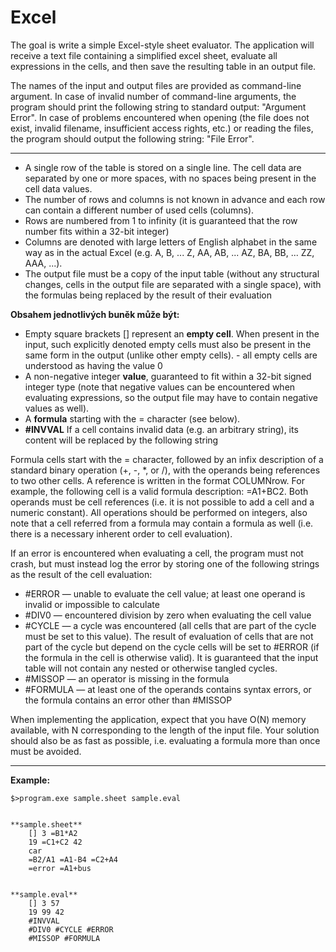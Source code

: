 # Excel

The goal is write a simple Excel-style sheet evaluator. The application will receive a text file containing a simplified excel sheet, evaluate all expressions in the cells, and then save the resulting table in an output file. 

The names of the input and output files are provided as command-line argument. In case of invalid number of command-line arguments, the program should print the following string to standard output: "Argument Error". In case of problems encountered when opening (the file does not exist, invalid filename, insufficient access rights, etc.) or reading the files, the program should output the following string: "File Error".

---

- A single row of the table is stored on a single line. The cell data are separated by one or more spaces, with no spaces being present in the cell data values. 
- The number of rows and columns is not known in advance and each row can contain a different number of used cells (columns). 
- Rows are numbered from 1 to infinity (it is guaranteed that the row number fits within a 32-bit integer)
- Columns are denoted with large letters of English alphabet in the same way as in the actual Excel (e.g. A, B, ... Z, AA, AB, ... AZ, BA, BB, ... ZZ, AAA, ...).
- The output file must be a copy of the input table (without any structural changes, cells in the output file are separated with a single space), with the formulas being replaced by the result of their evaluation

**Obsahem jednotlivých buněk může být:**

- Empty square brackets [] represent an **empty cell**. When present in the input, such explicitly denoted empty cells must also be present in the same form in the output (unlike other empty cells). - all empty cells are understood as having the value 0
- A non-negative integer **value**, guaranteed to fit within a 32-bit signed integer type (note that negative values can be encountered when evaluating expressions, so the output file may have to contain negative values as well).
- A **formula** starting with the = character (see below). 
- **#INVVAL** If a cell contains invalid data (e.g. an arbitrary string), its content will be replaced by the following string

Formula cells start with the = character, followed by an infix description of a standard binary operation (+, -, *, or /), with the operands being references to two other cells. A reference is written in the format COLUMNrow. For example, the following cell is a valid formula description: =A1+BC2. Both operands must be cell references (i.e. it is not possible to add a cell and a numeric constant). All operations should be performed on integers, also note that a cell referred from a formula may contain a formula as well (i.e. there is a necessary inherent order to cell evaluation).

If an error is encountered when evaluating a cell, the program must not crash, but must instead log the error by storing one of the following strings as the result of the cell evaluation:

- #ERROR — unable to evaluate the cell value; at least one operand is invalid or impossible to calculate
- #DIV0 — encountered division by zero when evaluating the cell value
- #CYCLE — a cycle was encountered (all cells that are part of the cycle must be set to this value). The result of evaluation of cells that are not part of the cycle but depend on the cycle cells will be set to #ERROR (if the formula in the cell is otherwise valid). It is guaranteed that the input table will not contain any nested or otherwise tangled cycles.
- #MISSOP — an operator is missing in the formula
- #FORMULA — at least one of the operands contains syntax errors, or the formula contains an error other than #MISSOP

When implementing the application, expect that you have O(N) memory available, with N corresponding to the length of the input file. Your solution should also be as fast as possible, i.e. evaluating a formula more than once must be avoided.

---
**Example:**
```
$>program.exe sample.sheet sample.eval


**sample.sheet**
    [] 3 =B1*A2
    19 =C1+C2 42
    car
    =B2/A1 =A1-B4 =C2+A4
    =error =A1+bus


**sample.eval**
    [] 3 57
    19 99 42
    #INVVAL
    #DIV0 #CYCLE #ERROR
    #MISSOP #FORMULA
```